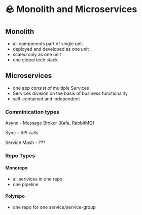 # 🪨 Monolith and Microservices

## Monolith&#x20;

* all components part of single unit
* deployed and developed as one unit
* scaled only as one unit
* one global tech stack

## Microservices

* one app consist of multiple Services
* Services division on the basis of business functionality
* self-contained and independent

### Comminication types

Async - Message Broker (Kafa, RabbitMQ)

Sync - API calls

Service Mash - ???

### Repo Types

#### Monorepo

* all serivices in one repo
* one pipeline

#### Polyrepo

* one repo for one service/service-group
